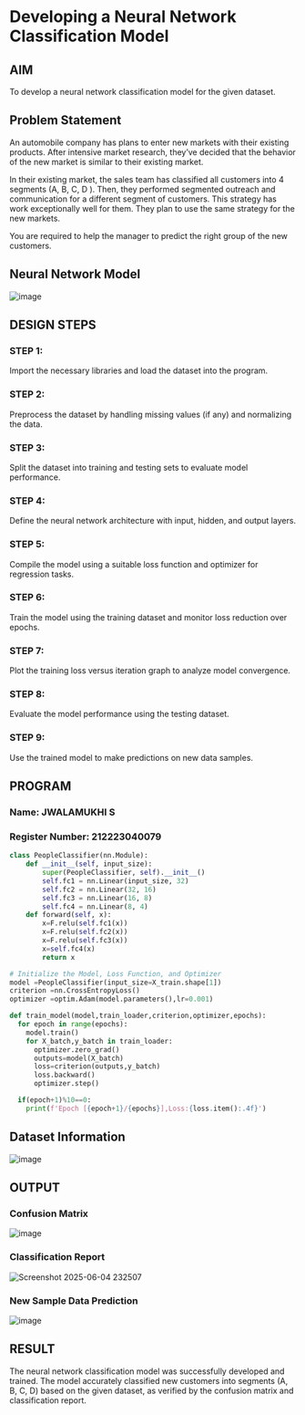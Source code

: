 # Developing a Neural Network Classification Model

## AIM

To develop a neural network classification model for the given dataset.

## Problem Statement

An automobile company has plans to enter new markets with their existing products. After intensive market research, they’ve decided that the behavior of the new market is similar to their existing market.

In their existing market, the sales team has classified all customers into 4 segments (A, B, C, D ). Then, they performed segmented outreach and communication for a different segment of customers. This strategy has work exceptionally well for them. They plan to use the same strategy for the new markets.

You are required to help the manager to predict the right group of the new customers.

## Neural Network Model

![image](https://github.com/user-attachments/assets/0f89f3f8-19a9-4724-8f96-392694af040a)

## DESIGN STEPS

### STEP 1:

Import the necessary libraries and load the dataset into the program.

### STEP 2:

Preprocess the dataset by handling missing values (if any) and normalizing the data.

### STEP 3:

Split the dataset into training and testing sets to evaluate model performance.

### STEP 4:

Define the neural network architecture with input, hidden, and output layers.

### STEP 5:

Compile the model using a suitable loss function and optimizer for regression tasks.

### STEP 6:

Train the model using the training dataset and monitor loss reduction over epochs.

### STEP 7:

Plot the training loss versus iteration graph to analyze model convergence.

### STEP 8:

Evaluate the model performance using the testing dataset.

### STEP 9:

Use the trained model to make predictions on new data samples.

## PROGRAM

### Name: JWALAMUKHI S

### Register Number: 212223040079

```python
class PeopleClassifier(nn.Module):
    def __init__(self, input_size):
        super(PeopleClassifier, self).__init__()
        self.fc1 = nn.Linear(input_size, 32)
        self.fc2 = nn.Linear(32, 16)
        self.fc3 = nn.Linear(16, 8)
        self.fc4 = nn.Linear(8, 4)
    def forward(self, x):
        x=F.relu(self.fc1(x))
        x=F.relu(self.fc2(x))
        x=F.relu(self.fc3(x))
        x=self.fc4(x)
        return x
```

```python
# Initialize the Model, Loss Function, and Optimizer
model =PeopleClassifier(input_size=X_train.shape[1])
criterion =nn.CrossEntropyLoss()
optimizer =optim.Adam(model.parameters(),lr=0.001)
```

```python
def train_model(model,train_loader,criterion,optimizer,epochs):
  for epoch in range(epochs):
    model.train()
    for X_batch,y_batch in train_loader:
      optimizer.zero_grad()
      outputs=model(X_batch)
      loss=criterion(outputs,y_batch)
      loss.backward()
      optimizer.step()

  if(epoch+1)%10==0:
    print(f'Epoch [{epoch+1}/{epochs}],Loss:{loss.item():.4f}')
```

## Dataset Information

![image](https://github.com/user-attachments/assets/5daf148d-cf07-4b7b-9cde-b57b1911d42e)

## OUTPUT

### Confusion Matrix

![image](https://github.com/user-attachments/assets/7bb9e2eb-632f-4f3c-9e64-bc65a77e6cdb)

### Classification Report

![Screenshot 2025-06-04 232507](https://github.com/user-attachments/assets/0d6cb51d-0f10-442f-be67-7ebb70d29282)


### New Sample Data Prediction

![image](https://github.com/user-attachments/assets/38d307f7-b4fa-440f-9cc2-11b9fcc0baec)

## RESULT

The neural network classification model was successfully developed and trained. The model accurately classified new customers into segments (A, B, C, D) based on the given dataset, as verified by the confusion matrix and classification report.
